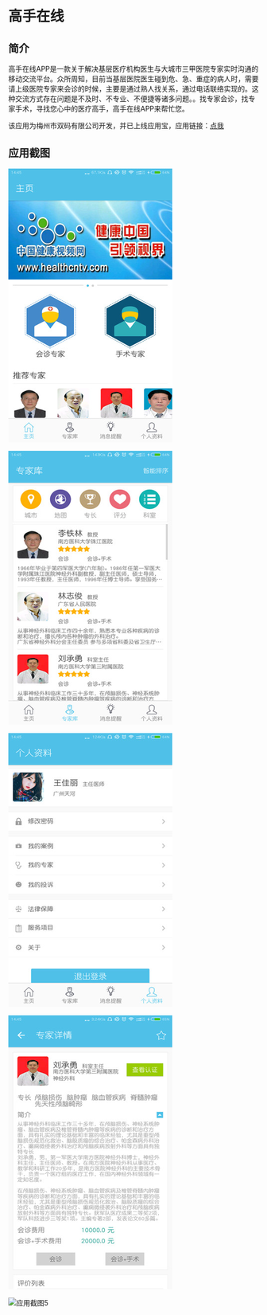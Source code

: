 # 高手在线

## 简介
高手在线APP是一款关于解决基层医疗机构医生与大城市三甲医院专家实时沟通的移动交流平台。众所周知，目前当基层医院医生碰到危、急、重症的病人时，需要请上级医院专家来会诊的时候，主要是通过熟人找关系，通过电话联络实现的。这种交流方式存在问题是不及时、不专业、不便捷等诸多问题。。找专家会诊，找专家手术，寻找您心中的医疗高手，高手在线APP来帮忙您。

该应用为梅州市双码有限公司开发，并已上线应用宝，应用链接：[点我](https://sj.qq.com/myapp/detail.htm?apkName=com.gaoshou.android)

## 应用截图
![应用截图1](./resources/page1.jpeg)

![应用截图2](./resources/page2.jpeg)

![应用截图3](./resources/page3.jpeg)

![应用截图4](./resources/page4.jpeg)

![应用截图5](./resources/page5.jpeg)
